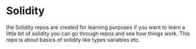 # Solidity

the Solidity repos are created for learning purposes if you want to learn a little bit of solidity you can go through repos and see how things work. This repo is about basics of solidity like types variables etc.
